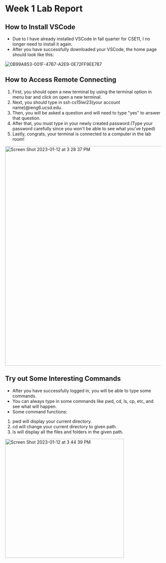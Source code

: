 # Week 1 Lab Report
## How to Install VSCode
* Due to I have already installed VSCode in fall quarter for CSE11, I no longer need to install it again.
* After you have successfully downloaded your VSCode, the home page should look like this:

![0B99A853-001F-47B7-A2E9-0E72FF9EE787](https://user-images.githubusercontent.com/122575008/212201604-663e6546-02cc-4a34-9ae5-67f9b2bd0551.jpeg)

## How to Access Remote Connecting
1. First, you should open a new terminal by using the terminal option in menu bar and click on open a new terminal.
2. Next, you should type in ssh cs15lwi23(your account name)@ieng6.ucsd.edu.
3. Then, you will be asked a question and will need to type "yes" to answer that question.
4. After that, you must type in your newly created password.(Type your password carefully since you won't be able to see what you've typed)
5. Lastly, congrats, your terminal is connected to a computer in the lab room!

<img width="709" alt="Screen Shot 2023-01-12 at 3 28 37 PM" src="https://user-images.githubusercontent.com/122575008/212202820-dc96ccb5-f3ca-405f-a099-d6d3240b8d5c.png">

## Try out Some Interesting Commands
* After you have successfully logged in, you will be able to type some commands.
* You can always type in some commands like pwd, cd, ls, cp, etc, and see what will happen.
* Some command functions:
1. pwd will display your current directory.
2. cd will change your current directory to given path.
3. ls will display all the files and folders in the given path.

<img width="384" alt="Screen Shot 2023-01-12 at 3 44 39 PM" src="https://user-images.githubusercontent.com/122575008/212204673-923d07c4-4aa3-4202-be5f-d44162d39269.png">
